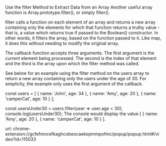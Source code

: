 Use the filter Method to Extract Data from an Array
Another useful array function is Array.prototype.filter(), or simply filter().

filter calls a function on each element of an array and returns a new array containing only the elements for which that function returns a truthy value - that is, a value which returns true if passed to the Boolean() constructor. In other words, it filters the array, based on the function passed to it. Like map, it does this without needing to modify the original array.

The callback function accepts three arguments. The first argument is the current element being processed. The second is the index of that element and the third is the array upon which the filter method was called.

See below for an example using the filter method on the users array to return a new array containing only the users under the age of 30. For simplicity, the example only uses the first argument of the callback.

const users = [
  { name: 'John', age: 34 },
  { name: 'Amy', age: 20 },
  { name: 'camperCat', age: 10 }
];

const usersUnder30 = users.filter(user => user.age < 30);
console.log(usersUnder30); 
The console would display the value [ { name: 'Amy', age: 20 }, { name: 'camperCat', age: 10 } ].


url: chrome-extension://gcfefmncefkaghcobeocaekopmmpofmc/popup/popup.html#/video?id=115033